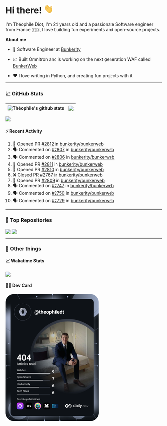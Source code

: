 # Hi there! <img src="./wave.gif" width="30px" height="30px" />

I'm Théophile Diot, I'm 24 years old and a passionate Software engineer from France 🇫🇷, I love building fun experiments and open-source projects.

**About me**

- 💼 Software Engineer at [Bunkerity](https://www.bunkerity.com/)

- 📈 Built Omnitron and is working on the next generation WAF called [BunkerWeb](https://www.bunkerweb.io)

- ❤️ I love writing in Python, and creating fun projects with it

---

### 📈 GitHub Stats

| <img align="center" src="https://github-readme-stats.vercel.app/api?username=TheophileDiot&show_icons=true&include_all_commits=true&theme=algolia&hide_border=true&rank_icon=github" alt="Théophile's github stats" /> | <img align="center" src="https://github-readme-stats.vercel.app/api/top-langs/?username=TheophileDiot&layout=compact&theme=algolia&hide_border=true" /> |
| ---------------------------------------------------------------------------------------------------------------------------------------------------------------------------------------------------------------------- | ------------------------------------------------------------------------------------------------------------------------------------------------------- |

![](https://github-readme-activity-graph.vercel.app/graph?username=TheophileDiot&theme=tokyo-night)

#### :zap: Recent Activity

<!--START_SECTION:activity-->
1. 💪 Opened PR [#2812](undefined) in [bunkerity/bunkerweb](https://github.com/bunkerity/bunkerweb)
2. 🗣 Commented on [#2807](https://github.com/bunkerity/bunkerweb/issues/2807#issuecomment-3442192457) in [bunkerity/bunkerweb](https://github.com/bunkerity/bunkerweb)
3. 🗣 Commented on [#2806](https://github.com/bunkerity/bunkerweb/issues/2806#issuecomment-3442176794) in [bunkerity/bunkerweb](https://github.com/bunkerity/bunkerweb)
4. 💪 Opened PR [#2811](undefined) in [bunkerity/bunkerweb](https://github.com/bunkerity/bunkerweb)
5. 💪 Opened PR [#2810](undefined) in [bunkerity/bunkerweb](https://github.com/bunkerity/bunkerweb)
6. ❌ Closed PR [#2767](undefined) in [bunkerity/bunkerweb](https://github.com/bunkerity/bunkerweb)
7. 💪 Opened PR [#2809](undefined) in [bunkerity/bunkerweb](https://github.com/bunkerity/bunkerweb)
8. 🗣 Commented on [#2747](https://github.com/bunkerity/bunkerweb/issues/2747#issuecomment-3437407635) in [bunkerity/bunkerweb](https://github.com/bunkerity/bunkerweb)
9. 🗣 Commented on [#2750](https://github.com/bunkerity/bunkerweb/issues/2750#issuecomment-3436117491) in [bunkerity/bunkerweb](https://github.com/bunkerity/bunkerweb)
10. 🗣 Commented on [#2729](https://github.com/bunkerity/bunkerweb/issues/2729#issuecomment-3436087674) in [bunkerity/bunkerweb](https://github.com/bunkerity/bunkerweb)
<!--END_SECTION:activity-->

---

### 🔧 Top Repositories

<a href="https://github.com/bunkerity/bunkerweb">
  <img align="center" src="https://github-readme-stats.vercel.app/api/pin/?username=Bunkerity&repo=bunkerweb&theme=algolia" />
</a>
<a href="https://github.com/TheophileDiot/Omnitron">
  <img align="center" src="https://github-readme-stats.vercel.app/api/pin/?username=TheophileDiot&repo=Omnitron&theme=algolia" />
</a>

---

### 🎉 Other things

#### 📈 Wakatime Stats

<a href="https://wakatime.com/@theophile_bunkerity">
  <img align="center" src="https://github-readme-stats.vercel.app/api/wakatime?username=3aa5ce41-c253-43d9-8441-a721e446a45f&layout=compact&theme=algolia" />
</a>

#### 👨‍💻 Dev Card

<a href="https://app.daily.dev/TheophileDt">
  <img src="./devcard.svg" width="300" alt="Théophile Diot's Dev Card"/>
</a>
